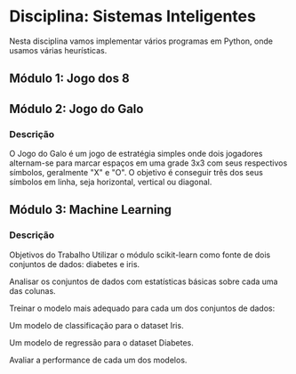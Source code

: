 
# Disciplina: Sistemas Inteligentes

Nesta disciplina vamos implementar vários programas em Python, onde usamos várias heurísticas.

## Módulo 1: Jogo dos 8


## Módulo 2: Jogo do Galo

### Descrição

O Jogo do Galo é um jogo de estratégia simples onde dois jogadores alternam-se para marcar espaços em uma grade 3x3 com seus respectivos símbolos, geralmente "X" e "O". O objetivo é conseguir três dos seus símbolos em linha, seja horizontal, vertical ou diagonal.

## Módulo 3: Machine Learning

### Descrição

Objetivos do Trabalho
Utilizar o módulo scikit-learn como fonte de dois conjuntos de dados: diabetes e iris.

Analisar os conjuntos de dados com estatísticas básicas sobre cada uma das colunas.

Treinar o modelo mais adequado para cada um dos conjuntos de dados:

Um modelo de classificação para o dataset Iris.

Um modelo de regressão para o dataset Diabetes.

Avaliar a performance de cada um dos modelos.
